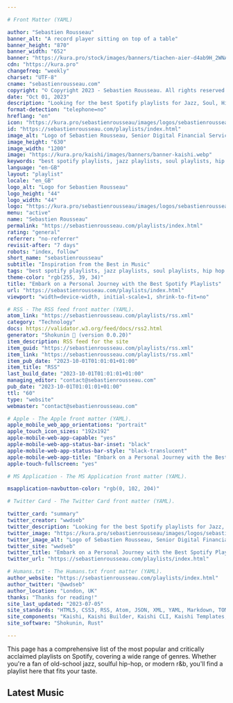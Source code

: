 ```yaml
---

# Front Matter (YAML)

author: "Sebastien Rousseau"
banner_alt: "A record player sitting on top of a table"
banner_height: "870"
banner_width: "652"
banner: "https://kura.pro/stock/images/banners/tiachen-aier-d4ab9H_2WNA.webp"
cdn: "https://kura.pro"
changefreq: "weekly"
charset: "UTF-8"
cname: "sebastienrousseau.com"
copyright: "© Copyright 2023 - Sebastien Rousseau. All rights reserved."
date: "Oct 01, 2023"
description: "Looking for the best Spotify playlists for Jazz, Soul, Hip Hop, Rap, R&B, Neo Soul, House Music, Indie Rock, and Pop Music? Look no further!"
format-detection: "telephone=no"
hreflang: "en"
icon: "https://kura.pro/sebastienrousseau/images/logos/sebastienrousseau.svg"
id: "https://sebastienrousseau.com/playlists/index.html"
image_alt: "Logo of Sebastien Rousseau, Senior Digital Financial Services Consultant"
image_height: "630"
image_width: "1200"
image: "https://kura.pro/kaishi/images/banners/banner-kaishi.webp"
keywords: "best spotify playlists, jazz playlists, soul playlists, hip hop playlists, rap playlists, r&b playlists, neo soul playlists, house music playlists, indie rock playlists, pop music playlists"
language: "en-GB"
layout: "playlist"
locale: "en_GB"
logo_alt: "Logo for Sebastien Rousseau"
logo_height: "44"
logo_width: "44"
logo: "https://kura.pro/sebastienrousseau/images/logos/sebastienrousseau.webp"
menu: "active"
name: "Sebastien Rousseau"
permalink: "https://sebastienrousseau.com/playlists/index.html"
rating: "general"
referrer: "no-referrer"
revisit-after: "7 days"
robots: "index, follow"
short_name: "sebastienrousseau"
subtitle: "Inspiration from the Best in Music"
tags: "best spotify playlists, jazz playlists, soul playlists, hip hop playlists, rap playlists, r&b playlists, neo soul playlists, house music playlists, indie rock playlists, pop music playlists"
theme-color: "rgb(255, 39, 34)"
title: "Embark on a Personal Journey with the Best Spotify Playlists"
url: "https://sebastienrousseau.com/playlists/index.html"
viewport: "width=device-width, initial-scale=1, shrink-to-fit=no"

# RSS - The RSS feed front matter (YAML).
atom_link: "https://sebastienrousseau.com/playlists/rss.xml"
category: "Technology"
docs: https://validator.w3.org/feed/docs/rss2.html
generator: "Shokunin 🦀 (version 0.0.20)"
item_description: RSS feed for the site
item_guid: "https://sebastienrousseau.com/playlists/rss.xml"
item_link: "https://sebastienrousseau.com/playlists/rss.xml"
item_pub_date: "2023-10-01T01:01:01+01:00"
item_title: "RSS"
last_build_date: "2023-10-01T01:01:01+01:00"
managing_editor: "contact@sebastienrousseau.com"
pub_date: "2023-10-01T01:01:01+01:00"
ttl: "60"
type: "website"
webmaster: "contact@sebastienrousseau.com"

# Apple - The Apple front matter (YAML).
apple_mobile_web_app_orientations: "portrait"
apple_touch_icon_sizes: "192x192"
apple-mobile-web-app-capable: "yes"
apple-mobile-web-app-status-bar-inset: "black"
apple-mobile-web-app-status-bar-style: "black-translucent"
apple-mobile-web-app-title: "Embark on a Personal Journey with the Best Spotify Playlists"
apple-touch-fullscreen: "yes"

# MS Application - The MS Application front matter (YAML).

msapplication-navbutton-color: "rgb(0, 102, 204)"

# Twitter Card - The Twitter Card front matter (YAML).

twitter_card: "summary"
twitter_creator: "wwdseb"
twitter_description: "Looking for the best Spotify playlists for Jazz, Soul, Hip Hop, Rap, R&B, Neo Soul, House Music, Indie Rock, and Pop Music? Look no further! "
twitter_image: "https://kura.pro/sebastienrousseau/images/logos/sebastienrousseau.webp"
twitter_image_alt: "Logo of Sebastien Rousseau, Senior Digital Financial Services Consultant"
twitter_site: "wwdseb"
twitter_title: "Embark on a Personal Journey with the Best Spotify Playlists"
twitter_url: "https://sebastienrousseau.com/playlists/index.html"

# Humans.txt - The Humans.txt front matter (YAML).
author_website: "https://sebastienrousseau.com/playlists/index.html"
author_twitter: "@wwdseb"
author_location: "London, UK"
thanks: "Thanks for reading!"
site_last_updated: "2023-07-05"
site_standards: "HTML5, CSS3, RSS, Atom, JSON, XML, YAML, Markdown, TOML"
site_components: "Kaishi, Kaishi Builder, Kaishi CLI, Kaishi Templates, Kaishi Themes"
site_software: "Shokunin, Rust"

---
```


This page has a comprehensive list of the most popular and critically acclaimed playlists on Spotify, covering a wide range of genres. Whether you're a fan of old-school jazz, soulful hip-hop, or modern r&b, you'll find a playlist here that fits your taste.

## Latest Music
